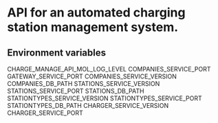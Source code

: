 # API for an automated charging station management system.

## Environment variables

CHARGE_MANAGE_API_MOL_LOG_LEVEL
COMPANIES_SERVICE_PORT
GATEWAY_SERVICE_PORT
COMPANIES_SERVICE_VERSION
COMPANIES_DB_PATH
STATIONS_SERVICE_VERSION
STATIONS_SERVICE_PORT
STATIONS_DB_PATH
STATIONTYPES_SERVICE_VERSION
STATIONTYPES_SERVICE_PORT
STATIONTYPES_DB_PATH
CHARGER_SERVICE_VERSION
CHARGER_SERVICE_PORT